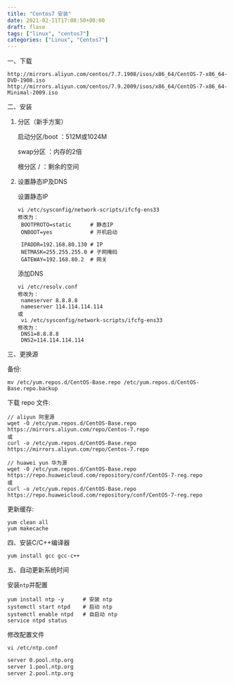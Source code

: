 ```yaml
---
title: "Centos7 安装"
date: 2021-02-11T17:08:50+08:00
draft: flase
tags: ["linux", "centos7"]
categories: ["Linux", "Centos7"]
---
```


一、下载

```shell
http://mirrors.aliyun.com/centos/7.7.1908/isos/x86_64/CentOS-7-x86_64-DVD-1908.iso
http://mirrors.aliyun.com/centos/7.9.2009/isos/x86_64/CentOS-7-x86_64-Minimal-2009.iso
```

二、安装

1. 分区（新手方案）

   启动分区/boot ：512M或1024M

   swap分区 ：内存的2倍

   根分区 /    ：剩余的空间

2. 设置静态IP及DNS	

   设置静态IP

   ```shell
   vi /etc/sysconfig/network-scripts/ifcfg-ens33
   修改为：
   	BOOTPROTO=static      # 静态IP
   	ONBOOT=yes			  # 开机启动
   	
   	IPADDR=192.168.80.130 # IP
   	NETMASK=255.255.255.0 # 子网掩码
   	GATEWAY=192.168.80.2  # 网关
   ```

   添加DNS

   ```
   vi /etc/resolv.conf
   修改为：
   	nameserver 8.8.8.8
   	nameserver 114.114.114.114
   或
   	vi /etc/sysconfig/network-scripts/ifcfg-ens33
   修改为：
   	DNS1=8.8.8.8
   	DNS2=114.114.114.114
   ```

三、更换源

备份:

```shell
mv /etc/yum.repos.d/CentOS-Base.repo /etc/yum.repos.d/CentOS-Base.repo.backup
```

下载 repo 文件:

```shell
// aliyun 阿里源
wget -O /etc/yum.repos.d/CentOS-Base.repo https://mirrors.aliyun.com/repo/Centos-7.repo
或
curl -o /etc/yum.repos.d/CentOS-Base.repo https://mirrors.aliyun.com/repo/Centos-7.repo

// huawei yun 华为源
wget -O /etc/yum.repos.d/CentOS-Base.repo https://repo.huaweicloud.com/repository/conf/CentOS-7-reg.repo
或
curl -o /etc/yum.repos.d/CentOS-Base.repo https://repo.huaweicloud.com/repository/conf/CentOS-7-reg.repo
```

更新缓存:

```shell
yum clean all
yum makecache
```

四、安装C/C++编译器

```shell
yum install gcc gcc-c++
```

五、自动更新系统时间

安装`ntp`并配置

```shell
yum install ntp -y		# 安装 ntp
systemctl start ntpd	# 启动 ntp
systemctl enable ntpd	# 自启动 ntp
service ntpd status
```

修改配置文件

`vi /etc/ntp.conf`

```tex
server 0.pool.ntp.org
server 1.pool.ntp.org
server 2.pool.ntp.org
```

